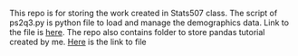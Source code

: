 This repo is for storing the work created in Stats507 class. The script of ps2q3.py is python file to load and manage the demographics data. Link to the file is [here](./ps2q3.py). The repo also contains folder to store pandas tutorial created by me. [Here](./pandas_notes/pd_topic_ahuseyno.py) is the link to file
